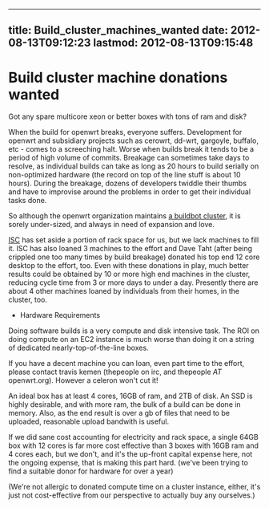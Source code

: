 
---
title: Build_cluster_machines_wanted
date: 2012-08-13T09:12:23
lastmod: 2012-08-13T09:15:48
---
Build cluster machine donations wanted
======================================

Got any spare multicore xeon or better boxes with tons of ram and disk?

When the build for openwrt breaks, everyone suffers. Development for
openwrt and subsidiary projects such as cerowrt, dd-wrt, gargoyle,
buffalo, etc - comes to a screeching halt. Worse when builds break it
tends to be a period of high volume of commits. Breakage can sometimes
take days to resolve, as individual builds can take as long as 20 hours
to build serially on non-optimized hardware (the record on top of the
line stuff is about 10 hours). During the breakage, dozens of developers
twiddle their thumbs and have to improvise around the problems in order
to get their individual tasks done.

So although the openwrt organization maintains [a buildbot
cluster](http://buildbot.openwrt.org/tgrid), it is sorely under-sized,
and always in need of expansion and love.

[ISC](http://www.isc.org) has set aside a portion of rack space for us,
but we lack machines to fill it. ISC has also loaned 3 machines to the
effort and Dave Taht (after being crippled one too many times by build
breakage) donated his top end 12 core desktop to the effort, too. Even
with these donations in play, much better results could be obtained by
10 or more high end machines in the cluster, reducing cycle time from 3
or more days to under a day. Presently there are about 4 other machines
loaned by individuals from their homes, in the cluster, too.

-   Hardware Requirements

Doing software builds is a very compute and disk intensive task. The ROI
on doing compute on an EC2 instance is much worse than doing it on a
string of dedicated nearly-top-of-the-line boxes.

If you have a decent machine you can loan, even part time to the effort,
please contact travis kemen (thepeople on irc, and thepeople *AT*
openwrt.org). However a celeron won't cut it!

An ideal box has at least 4 cores, 16GB of ram, and 2TB of disk. An SSD
is highly desirable, and with more ram, the bulk of a build can be done
in memory. Also, as the end result is over a gb of files that need to be
uploaded, reasonable upload bandwith is useful.

If we did sane cost accounting for electricity and rack space, a single
64GB box with 12 cores is far more cost effective than 3 boxes with 16GB
ram and 4 cores each, but we don't, and it's the up-front capital
expense here, not the ongoing expense, that is making this part hard.
(we've been trying to find a suitable donor for hardware for over a
year)

(We're not allergic to donated compute time on a cluster instance,
either, it's just not cost-effective from our perspective to actually
buy any ourselves.)
